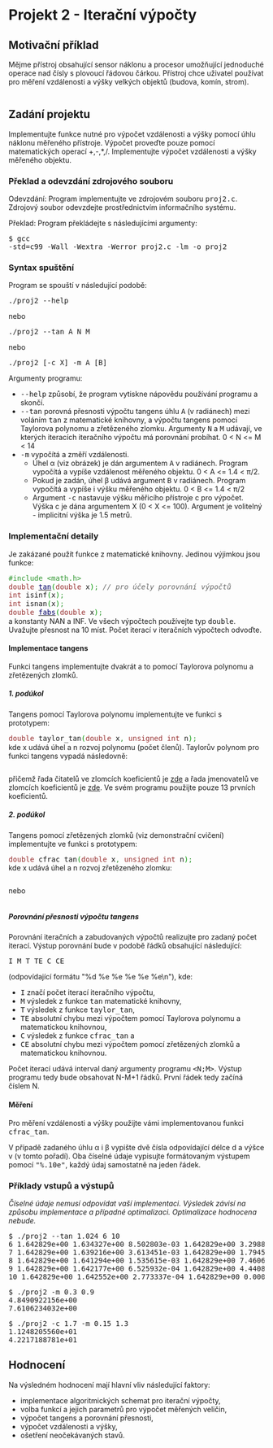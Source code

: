 <h1><span><a name="Projekt_2_-_Iterační_výpočty">Projekt 2 - Iterační výpočty</a></span></h1>

<h2><span><a name="Motivační_příklad">Motivační příklad</a></span></h2>

<p>

Mějme přístroj obsahující sensor náklonu a procesor umožňující jednoduché operace nad čísly s plovoucí řádovou čárkou. Přístroj chce uživatel používat pro měření vzdálenosti a výšky velkých objektů (budova, komín, strom).
</p>

<p>

<a href="cwk.php.cs?title=IZP:Projekt2&amp;src=Diagram.png&amp;ns=IZP&amp;&amp;action=fileinfo&amp;csid=649642&amp;id=12214" class="media" title="Diagram.png"><img src="cwk.php.cs?title=IZP:Projekt2&amp;src=Diagram.png&amp;ns=IZP&amp;action=download&amp;csid=649642&amp;id=12214" class="media " alt="" /></a>
</p>

<h2><span><a name="Zadání_projektu">Zadání projektu</a></span></h2>

<p>

Implementujte funkce nutné pro výpočet vzdálenosti a výšky pomocí úhlu náklonu měřeného přístroje. Výpočet proveďte pouze pomocí matematických operací +,-,*,/. Implementujte výpočet vzdálenosti a výšky měřeného objektu.
</p>

<h3><span><a name="Překlad_a_odevzdání_zdrojového_souboru">Překlad a odevzdání zdrojového souboru</a></span></h3>

<p>

Odevzdání: Program implementujte ve zdrojovém souboru <tt>proj2.c</tt>. Zdrojový soubor odevzdejte prostřednictvím informačního systému.
</p>

<p>

Překlad: Program překládejte s následujícími argumenty:<pre>$ gcc -std=c99 -Wall -Wextra -Werror proj2.c -lm -o proj2</pre>

</p>

<h3><span><a name="Syntax_spuštění">Syntax spuštění</a></span></h3>

<p>

Program se spouští v následující podobě:<pre>./proj2 --help</pre>

nebo<pre>./proj2 --tan A N M</pre>

nebo<pre>./proj2 [-c X] -m A [B]</pre>

</p>

<p>

Argumenty programu:
</p>

<ul>
<li class="level1"><tt>--help</tt> způsobí, že program vytiskne nápovědu používání programu a skončí.</li>
<li class="level1"><tt>--tan</tt> porovná přesnosti výpočtu tangens úhlu <tt>A</tt> (v radiánech) mezi voláním <tt>tan</tt> z matematické knihovny, a výpočtu tangens pomocí Taylorova polynomu a zřetězeného zlomku. Argumenty <tt>N</tt> a <tt>M</tt> udávají, ve kterých iteracích iteračního výpočtu má porovnání probíhat. 0 &lt; N &lt;= M &lt; 14</li>
<li class="level1"><tt>-m</tt> vypočítá a změří vzdálenosti.
<ul>
<li class="level2">Úhel &alpha; (viz obrázek) je dán argumentem <tt>A</tt> v radiánech. Program vypočítá a vypíše vzdálenost měřeného objektu. 0 &lt; A &lt;= 1.4 &lt; &pi;/2.</li>
<li class="level2">Pokud je zadán, úhel &beta; udává argument <tt>B</tt> v radiánech. Program vypočítá a vypíše i výšku měřeného objektu. 0 &lt; B &lt;= 1.4 &lt; &pi;/2</li>
<li class="level2">Argument <tt>-c</tt> nastavuje výšku měřicího přístroje c pro výpočet. Výška c je dána argumentem X (0 &lt; X &lt;= 100). Argument je volitelný - implicitní výška je 1.5 metrů.</li>
</ul>
</li>
</ul>

<h3><span><a name="Implementační_detaily">Implementační detaily</a></span></h3>

<p>

Je zakázané použít funkce z matematické knihovny. Jedinou výjimkou jsou funkce:
<div class="c syntax" style="font-family:monospace;"><pre style="font: normal normal 1em/1.2em monospace; margin:0; padding:0; background:none; vertical-align:top;"><span style="color: #339933;">#include &lt;math.h&gt;</span>
<span style="color: #993333;">double</span> <a href="http://www.opengroup.org/onlinepubs/009695399/functions/tan.html"><span style="color: #000066;">tan</span></a><span style="color: #009900;">&#40;</span><span style="color: #993333;">double</span> x<span style="color: #009900;">&#41;</span><span style="color: #339933;">;</span> <span style="color: #666666; font-style: italic;">// pro účely porovnání výpočtů</span>
<span style="color: #993333;">int</span> isinf<span style="color: #009900;">&#40;</span>x<span style="color: #009900;">&#41;</span><span style="color: #339933;">;</span>
<span style="color: #993333;">int</span> isnan<span style="color: #009900;">&#40;</span>x<span style="color: #009900;">&#41;</span><span style="color: #339933;">;</span>
<span style="color: #993333;">double</span> <a href="http://www.opengroup.org/onlinepubs/009695399/functions/fabs.html"><span style="color: #000066;">fabs</span></a><span style="color: #009900;">&#40;</span><span style="color: #993333;">double</span> x<span style="color: #009900;">&#41;</span><span style="color: #339933;">;</span></pre></div>
a konstanty NAN a INF. Ve všech výpočtech používejte typ <tt>double</tt>. Uvažujte přesnost na 10 míst. Počet iterací v iteračních výpočtech odvoďte.
</p>

<h4><span><a name="Implementace_tangens">Implementace tangens</a></span></h4>

<p>

Funkci tangens implementujte dvakrát a to pomocí Taylorova polynomu a zřetězených zlomků.
</p>

<h5><span><a name="podúkol">1. podúkol</a></span></h5>

<p>

Tangens pomocí Taylorova polynomu implementujte ve funkci s prototypem:
<div class="c syntax" style="font-family:monospace;"><pre style="font: normal normal 1em/1.2em monospace; margin:0; padding:0; background:none; vertical-align:top;"><span style="color: #993333;">double</span> taylor_tan<span style="color: #009900;">&#40;</span><span style="color: #993333;">double</span> x<span style="color: #339933;">,</span> <span style="color: #993333;">unsigned</span> <span style="color: #993333;">int</span> n<span style="color: #009900;">&#41;</span><span style="color: #339933;">;</span></pre></div>
kde x udává úhel a n rozvoj polynomu (počet členů). Taylorův polynom pro funkci tangens vypadá následovně:
</p>

<p>

<a href="cwk.php.cs?title=IZP:Projekt2&amp;src=Taylor_tan.png&amp;ns=IZP&amp;&amp;action=fileinfo&amp;csid=649642&amp;id=12214" class="media" title="taylor_tan.png"><img src="cwk.php.cs?title=IZP:Projekt2&amp;src=Taylor_tan.png&amp;ns=IZP&amp;action=download&amp;csid=649642&amp;id=12214" class="media " alt="" /></a>
</p>

<p>

přičemž řada čitatelů ve zlomcích koeficientů je <a href="https://oeis.org/A002430" class="external" title="https://oeis.org/A002430"  rel="nofollow">zde</a> a řada jmenovatelů ve zlomcích koeficientů je <a href="https://oeis.org/A156769" class="external" title="https://oeis.org/A156769"  rel="nofollow">zde</a>. Ve svém programu použijte pouze 13 prvních koeficientů.
</p>

<h5><span><a name="podúkol1">2. podúkol</a></span></h5>

<p>

Tangens pomocí zřetězených zlomků (viz demonstrační cvičení) implementujte ve funkci s prototypem:
<div class="c syntax" style="font-family:monospace;"><pre style="font: normal normal 1em/1.2em monospace; margin:0; padding:0; background:none; vertical-align:top;"><span style="color: #993333;">double</span> cfrac_tan<span style="color: #009900;">&#40;</span><span style="color: #993333;">double</span> x<span style="color: #339933;">,</span> <span style="color: #993333;">unsigned</span> <span style="color: #993333;">int</span> n<span style="color: #009900;">&#41;</span><span style="color: #339933;">;</span></pre></div>
kde x udává úhel a n rozvoj zřetězeného zlomku:
</p>

<p>

<a href="cwk.php.cs?title=IZP:Projekt2&amp;src=Tan1.png&amp;ns=IZP&amp;&amp;action=fileinfo&amp;csid=649642&amp;id=12214" class="media" title="tan1.png"><img src="cwk.php.cs?title=IZP:Projekt2&amp;src=Tan1.png&amp;ns=IZP&amp;action=download&amp;csid=649642&amp;id=12214" class="media " alt="" /></a>
</p>

<p>

nebo 
</p>

<p>

<a href="cwk.php.cs?title=IZP:Projekt2&amp;src=Tan2.png&amp;ns=IZP&amp;&amp;action=fileinfo&amp;csid=649642&amp;id=12214" class="media" title="tan2.png"><img src="cwk.php.cs?title=IZP:Projekt2&amp;src=Tan2.png&amp;ns=IZP&amp;action=download&amp;csid=649642&amp;id=12214" class="media " alt="" /></a>
</p>

<h5><span><a name="Porovnání_přesnosti_výpočtu_tangens">Porovnání přesnosti výpočtu tangens</a></span></h5>

<p>

Porovnání iteračních a zabudovaných výpočtů realizujte pro zadaný počet iterací. Výstup porovnání bude v podobě řádků obsahující následující:
</p>

<p>
<pre>I M T TE C CE</pre>

</p>

<p>

(odpovídající formátu &quot;%d %e %e %e %e %e\n&quot;), kde:
</p>

<ul>
<li class="level1"><tt>I</tt> značí počet iterací iteračního výpočtu,</li>
<li class="level1"><tt>M</tt> výsledek z funkce <tt>tan</tt> matematické knihovny,</li>
<li class="level1"><tt>T</tt> výsledek z funkce <tt>taylor_tan</tt>,</li>
<li class="level1"><tt>TE</tt> absolutní chybu mezi výpočtem pomocí Taylorova polynomu a matematickou knihovnou,</li>
<li class="level1"><tt>C</tt> výsledek z funkce <tt>cfrac_tan</tt> a</li>
<li class="level1"><tt>CE</tt> absolutní chybu mezi výpočtem pomocí zřetězených zlomků a matematickou knihovnou.</li>
</ul>

<p>

Počet iterací udává interval daný argumenty programu <tt>&lt;N;M&gt;</tt>. Výstup programu tedy bude obsahovat N-M+1 řádků. První řádek tedy začíná číslem N.
</p>

<h4><span><a name="Měření">Měření</a></span></h4>

<p>

Pro měření vzdálenosti a výšky použijte vámi implementovanou funkci <tt>cfrac_tan</tt>. 
</p>

<p>

V případě zadaného úhlu &alpha; i &beta; vypište dvě čísla odpovídající délce d a výšce v (v tomto pořadí). Oba číselné údaje vypisujte formátovaným výstupem pomocí <tt>&quot;%.10e&quot;</tt>, každý údaj samostatně na jeden řádek. 
</p>

<h3><span><a name="Příklady_vstupů_a_výstupů">Příklady vstupů a výstupů</a></span></h3>

<p>

<i>Číselné údaje nemusí odpovídat vaší implementaci. Výsledek závisí na způsobu implementace a případné optimalizaci. Optimalizace hodnocena nebude.</i>
</p>

<p>
<pre>$ ./proj2 --tan 1.024 6 10
6 1.642829e+00 1.634327e+00 8.502803e-03 1.642829e+00 3.298801e-09
7 1.642829e+00 1.639216e+00 3.613451e-03 1.642829e+00 1.794520e-11
8 1.642829e+00 1.641294e+00 1.535615e-03 1.642829e+00 7.460699e-14
9 1.642829e+00 1.642177e+00 6.525932e-04 1.642829e+00 4.440892e-16
10 1.642829e+00 1.642552e+00 2.773337e-04 1.642829e+00 0.000000e+00</pre>

</p>

<p>
<pre>$ ./proj2 -m 0.3 0.9
4.8490922156e+00
7.6106234032e+00</pre>

</p>

<p>
<pre>$ ./proj2 -c 1.7 -m 0.15 1.3
1.1248205560e+01
4.2217188781e+01</pre>

</p>

<h2><span><a name="Hodnocení">Hodnocení</a></span></h2>

<p>

Na výsledném hodnocení mají hlavní vliv následující faktory:
</p>

<ul>
<li class="level1">implementace algoritmických schemat pro iterační výpočty,</li>
<li class="level1">volba funkcí a jejich parametrů pro výpočet měřených veličin,</li>
<li class="level1">výpočet tangens a porovnání přesnosti,</li>
<li class="level1">výpočet vzdálenosti a výšky,</li>
<li class="level1">ošetření neočekávaných stavů.</li>
</ul>

